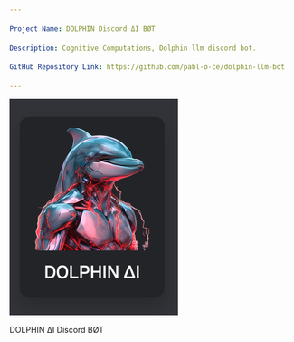 ```yaml
---

Project Name: DOLPHIN Discord ΔI BØT

Description: Cognitive Computations, Dolphin llm discord bot.

GitHub Repository Link: https://github.com/pabl-o-ce/dolphin-llm-bot

---
```


![DOLPHIN ΔI](img/dolphin-ai.png)

DOLPHIN ΔI Discord BØT